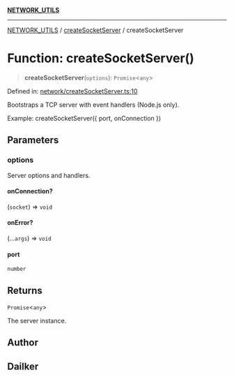 [**NETWORK_UTILS**](../../README.md)

***

[NETWORK_UTILS](../../README.md) / [createSocketServer](../README.md) / createSocketServer

# Function: createSocketServer()

> **createSocketServer**(`options`): `Promise`\<`any`\>

Defined in: [network/createSocketServer.ts:10](https://github.com/dailker/everyutil-js/blob/b3e269da55b7d96c15eb37e98c5c4f6b94f05f6f/src/network/createSocketServer.ts#L10)

Bootstraps a TCP server with event handlers (Node.js only).

Example: createSocketServer({ port, onConnection })

## Parameters

### options

Server options and handlers.

#### onConnection?

(`socket`) => `void`

#### onError?

(...`args`) => `void`

#### port

`number`

## Returns

`Promise`\<`any`\>

The server instance.

## Author

## Dailker
